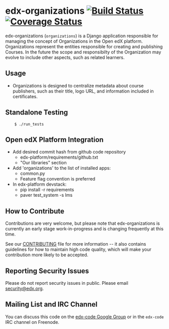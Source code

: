 edx-organizations [![Build Status](https://travis-ci.org/edx/edx-organizations.svg?branch=master)](https://travis-ci.org/edx/edx-organizations) [![Coverage Status](https://img.shields.io/coveralls/edx/edx-organizations.svg)](https://coveralls.io/r/edx/edx-organizations?branch=master)
===================

edx-organizations (`organizations`) is a Django application responsible for managing the concept of Organizations in the Open edX platform.  Organizations represent the entities responsible for creating and publishing Courses.  In the future the scope and responsibilty of the Organization may evolve to include other aspects, such as related learners.

Usage
-----
*  Organizations is designed to centralize metadata about course publishers, such as their title, logo URL, and information included in certificates.


Standalone Testing
------------------

        $ ./run_tests


Open edX Platform Integration
-----------------------------
* Add desired commit hash from github code repository
    * edx-platform/requirements/github.txt
    * "Our libraries" section
* Add 'organizations' to the list of installed apps:
    * common.py
    * Feature flag convention is preferred
* In edx-platform devstack:
    * pip install -r requirements
    * paver test_system -s lms


How to Contribute
-----------------
Contributions are very welcome, but please note that edx-organizations is currently an
early stage work-in-progress and is changing frequently at this time.

See our
[CONTRIBUTING](https://github.com/edx/edx-platform/blob/master/CONTRIBUTING.rst)
file for more information -- it also contains guidelines for how to maintain
high code quality, which will make your contribution more likely to be accepted.


Reporting Security Issues
-------------------------
Please do not report security issues in public. Please email security@edx.org.


Mailing List and IRC Channel
----------------------------
You can discuss this code on the [edx-code Google Group](https://groups.google.com/forum/#!forum/edx-code) or in the
`edx-code` IRC channel on Freenode.
